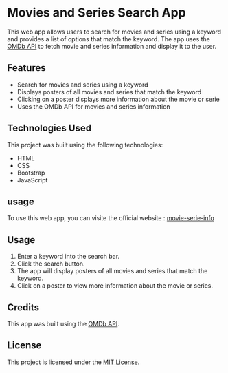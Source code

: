 # Movies and Series Search App

This web app allows users to search for movies and series using a keyword and provides a list of options that match the keyword. The app uses the [OMDb API](https://www.omdbapi.com/) to fetch movie and series information and display it to the user.

## Features

- Search for movies and series using a keyword
- Displays posters of all movies and series that match the keyword
- Clicking on a poster displays more information about the movie or serie
- Uses the OMDb API for movies and series information

## Technologies Used

This project was built using the following technologies:

- HTML
- CSS
- Bootstrap
- JavaScript

## usage

To use this web app, you can visite the official website : [movie-serie-info](https://movie-serie-info.netlify.app/)

## Usage

1. Enter a keyword into the search bar.
2. Click the search button.
3. The app will display posters of all movies and series that match the keyword.
4. Click on a poster to view more information about the movie or series.

## Credits

This app was built using the [OMDb API](https://www.omdbapi.com/).

## License

This project is licensed under the [MIT License](https://opensource.org/licenses/MIT).
